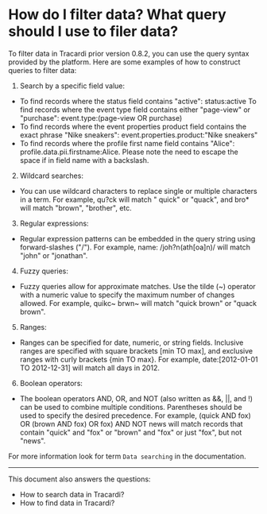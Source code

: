 # How do I filter data? What query should I use to filer data?

To filter data in Tracardi prior version 0.8.2, you can use the query syntax provided by the platform. Here are some examples of how to
construct queries to filter data:

1. Search by a specific field value:

* To find records where the status field contains "active": status:active To find records where the event type field
  contains either "page-view" or "purchase": event.type:(page-view OR purchase)
* To find records where the event properties product field contains the exact phrase "Nike sneakers":
  event.properties.product:"Nike sneakers"
* To find records where the profile first name field contains "Alice": profile.data.pii.firstname:Alice. Please note the need to
  escape the space if in field name with a backslash.

2. Wildcard searches:

* You can use wildcard characters to replace single or multiple characters in a term. For example, qu?ck will match "
  quick" or "quack", and bro* will match "brown", "brother", etc.

3. Regular expressions:

* Regular expression patterns can be embedded in the query string using forward-slashes ("/"). For example, name:
  /joh?n(ath[oa]n)/ will match "john" or "jonathan".

4. Fuzzy queries:

* Fuzzy queries allow for approximate matches. Use the tilde (~) operator with a numeric value to specify the maximum
  number of changes allowed. For example, quikc~ brwn~ will match "quick brown" or "quack brown".

5. Ranges:

* Ranges can be specified for date, numeric, or string fields. Inclusive ranges are specified with square
  brackets [min TO max], and exclusive ranges with curly brackets {min TO max}. For example,
  date:[2012-01-01 TO 2012-12-31] will match all days in 2012.

6. Boolean operators:

* The boolean operators AND, OR, and NOT (also written as &&, ||, and !) can be used to combine multiple conditions.
  Parentheses should be used to specify the desired precedence. For example, (quick AND fox) OR (brown AND fox) OR fox)
  AND NOT news will match records that contain "quick" and "fox" or "brown" and "fox" or just "fox", but not "news".

For more information look for term `Data searching` in the documentation.

---
This document also answers the questions:
- How to search data in Tracardi?
- How to find data in Tracardi?
